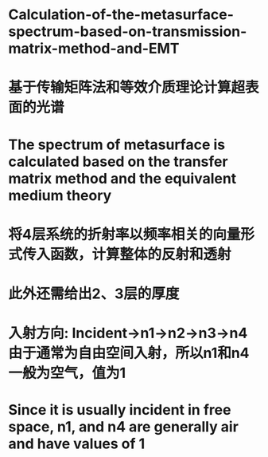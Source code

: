 # Calculation-of-the-metasurface-spectrum-based-on-transmission-matrix-method-and-EMT
# 基于传输矩阵法和等效介质理论计算超表面的光谱 
# The spectrum of metasurface is calculated based on the transfer matrix method and the equivalent medium theory

# 将4层系统的折射率以频率相关的向量形式传入函数，计算整体的反射和透射
# 此外还需给出2、3层的厚度
# 入射方向: Incident->n1->n2->n3->n4 由于通常为自由空间入射，所以n1和n4一般为空气，值为1
# Since it is usually incident in free space, n1, and n4 are generally air and have values of 1
